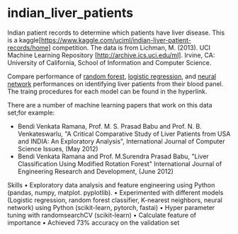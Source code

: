 # indian_liver_patients
Indian patient records to determine which patients have liver disease. This is a kaggle[https://www.kaggle.com/uciml/indian-liver-patient-records/home] competition. The data is from Lichman, M. (2013). UCI Machine Learning Repository [http://archive.ics.uci.edu/ml]. Irvine, CA: University of California, School of Information and Computer Science.

Compare performance of [random forest](https://github.com/worasom/indian_liver_patients/blob/master/Indian_liver_patients_random_forest.ipynb), [logistic regression](https://github.com/worasom/indian_liver_patients/blob/master/Indian_liver_logistic.ipynb), and [neural network](https://github.com/worasom/indian_liver_patients/blob/master/Indian_liver_patients-NN.ipynb) performances on identifying liver patients from their blood panel. The traing procedures for each model can be found in the hyperlink.  

There are a number of machine learning papers that work on this data set;for example:
- Bendi Venkata Ramana, Prof. M. S. Prasad Babu and Prof. N. B. Venkateswarlu, "A Critical Comparative Study of Liver Patients from USA and INDIA: An Exploratory Analysis", International Journal of Computer Science Issues, (May 2012)
- Bendi Venkata Ramana and Prof. M.Surendra Prasad Babu, "Liver Classification Using Modified Rotation Forest" International Journal of Engineering Research and Development,  (June 2012)

Skills 
•	Exploratory data analysis and feature engineering using Python (pandas, numpy, matplot. pyplotlib).
•	Experimented with different models (Logistic regression,  random forest classifier, K-nearest neighbors, neural network) using Python (scikit-learn, pytorch, fastai)
•	Hyper parameter tuning with randomsearchCV (scikit-learn)
•	Calculate feature of importance
•	Achieved 73% accuracy on the validation set
